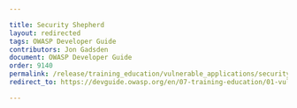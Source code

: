 ```yaml
---

title: Security Shepherd
layout: redirected
tags: OWASP Developer Guide
contributors: Jon Gadsden
document: OWASP Developer Guide
order: 9140
permalink: /release/training_education/vulnerable_applications/security_shepherd/
redirect_to: https://devguide.owasp.org/en/07-training-education/01-vulnerable-apps/04-security-shepherd/

---
```

